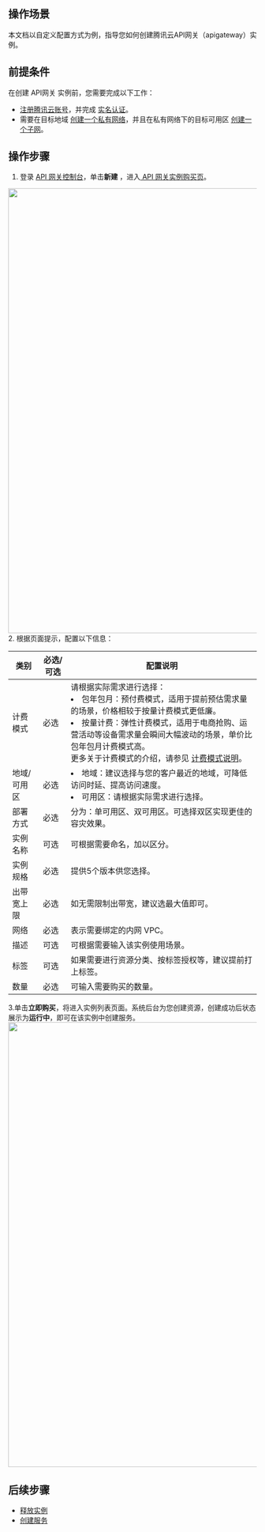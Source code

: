 ## 操作场景

本文档以自定义配置方式为例，指导您如何创建腾讯云API网关（apigateway）实例。

## 前提条件

在创建 API网关 实例前，您需要完成以下工作：
- [注册腾讯云账号](https://cloud.tencent.com/document/product/378/17985)，并完成 [实名认证](https://cloud.tencent.com/document/product/378/3629)。
- 需要在目标地域 [创建一个私有网络](https://cloud.tencent.com/document/product/215/36515)，并且在私有网络下的目标可用区 [创建一个子网](https://cloud.tencent.com/document/product/215/36517)。

## 操作步骤

1. 登录 [API 网关控制台](https://console.cloud.tencent.com/apigateway/instance?rid=8)，单击**新建** ，进入[ API 网关实例购买页](https://buy.cloud.tencent.com/apigateway_instance/buy?rid=8)。
<img src="https://qcloudimg.tencent-cloud.cn/raw/ee79f70e3f7fa3de00e2520f7ecfff55.png" width="900"/>
2. 根据页面提示，配置以下信息：

| 类别 | 必选/可选 |配置说明 |
|---------|---------|---------|
| 计费模式 | 必选 |请根据实际需求进行选择： <li>包年包月：预付费模式，适用于提前预估需求量的场景，价格相较于按量计费模式更低廉。</li><li>按量计费：弹性计费模式，适用于电商抢购、运营活动等设备需求量会瞬间大幅波动的场景，单价比包年包月计费模式高。</li>更多关于计费模式的介绍，请参见 [计费模式说明](https://cloud.tencent.com/document/product/628/43549)。|
|地域/可用区|必选|<li>地域：建议选择与您的客户最近的地域，可降低访问时延、提高访问速度。</li><li>可用区：请根据实际需求进行选择。</li>|
|部署方式|必选|分为：单可用区、双可用区。可选择双区实现更佳的容灾效果。|
|实例名称|可选|可根据需要命名，加以区分。|
|实例规格|必选|提供5个版本供您选择。|
|出带宽上限|必选|如无需限制出带宽，建议选最大值即可。|
|网络|必选|表示需要绑定的内网 VPC。|
|描述|可选|可根据需要输入该实例使用场景。|
|标签|可选|如果需要进行资源分类、按标签授权等，建议提前打上标签。|
|数量|必选|可输入需要购买的数量。|

3.单击**立即购买**，将进入实例列表页面。系统后台为您创建资源，创建成功后状态展示为**运行中**，即可在该实例中创建服务。
<img src="https://qcloudimg.tencent-cloud.cn/raw/c31b61731b764379d732434a14d08896.png" width="900"/>

## 后续步骤
- [释放实例](https://cloud.tencent.com/document/product/628/96156)
- [创建服务](https://cloud.tencent.com/document/product/628/11787)

